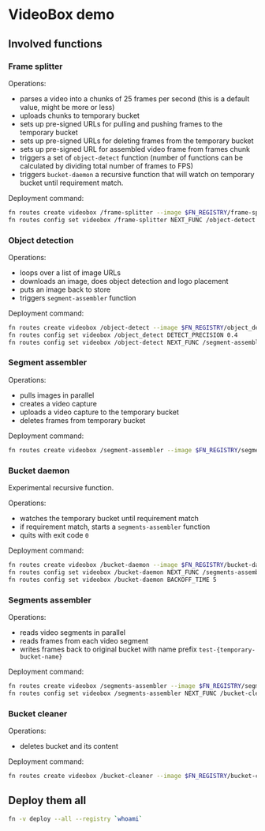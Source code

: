 # VideoBox demo

## Involved functions

### Frame splitter

Operations:

 - parses a video into a chunks of 25 frames per second (this is a default value, might be more or less)
 - uploads chunks to temporary bucket
 - sets up pre-signed URLs for pulling and pushing frames to the temporary bucket
 - sets up pre-signed URLs for deleting frames from the temporary bucket
 - sets up pre-signed URL for assembled video frame from frames chunk
 - triggers a set of `object-detect` function (number of functions can be calculated by dividing total number of frames to FPS)
 - triggers `bucket-daemon` a recursive function that will watch on temporary bucket until requirement match.

Deployment command:

```bash
fn routes create videobox /frame-splitter --image $FN_REGISTRY/frame-splitter:0.0.32 --format json --type async --timeout 3600 --idle-timeout 10 --memory 1000
fn routes config set videobox /frame-splitter NEXT_FUNC /object-detect
```

### Object detection

Operations:

 - loops over a list of image URLs
 - downloads an image, does object detection and logo placement
 - puts an image back to store
 - triggers `segment-assembler` function

Deployment command:

```bash
fn routes create videobox /object-detect --image $FN_REGISTRY/object_detect:0.0.10 --format json --type async --timeout 3000 --idle-timeout 30 --memory 400
fn routes config set videobox /object_detect DETECT_PRECISION 0.4
fn routes config set videobox /object-detect NEXT_FUNC /segment-assembler
```


### Segment assembler

Operations:

 - pulls images in parallel
 - creates a video capture
 - uploads a video capture to the temporary bucket
 - deletes frames from temporary bucket

Deployment command:

```bash
fn routes create videobox /segment-assembler --image $FN_REGISTRY/segment-assembler:0.0.20 --format json --type async --timeout 30 --idle-timeout 20 --memory 400
```

### Bucket daemon

Experimental recursive function.

Operations:

 - watches the temporary bucket until requirement match
 - if requirement match, starts a `segments-assembler` function
 - quits with exit code `0`

Deployment command:

```bash
fn routes create videobox /bucket-daemon --image $FN_REGISTRY/bucket-daemon:0.0.4 --format json --type async --timeout 50 --idle-timeout 10 --memory 256
fn routes config set videobox /bucket-daemon NEXT_FUNC /segments-assembler
fn routes config set videobox /bucket-daemon BACKOFF_TIME 5
```


### Segments assembler

Operations:

 - reads video segments in parallel
 - reads frames from each video segment
 - writes frames back to original bucket with name prefix `test-{temporary-bucket-name}`

Deployment command:

```bash
fn routes create videobox /segments-assembler --image $FN_REGISTRY/segments-assembler:0.0.5 --format json --type async --timeout 3600 --idle-timeout 20 --memory 512
fn routes config set videobox /segments-assembler NEXT_FUNC /bucket-cleaner
```

### Bucket cleaner

Operations:

 - deletes bucket and its content

Deployment command:

```bash
fn routes create videobox /bucket-cleaner --image $FN_REGISTRY/bucket-cleaner:0.0.4 --format json --type async --timeout 360 --idle-timeout 10 --memory 256
```


## Deploy them all

```bash
fn -v deploy --all --registry `whoami`
```
